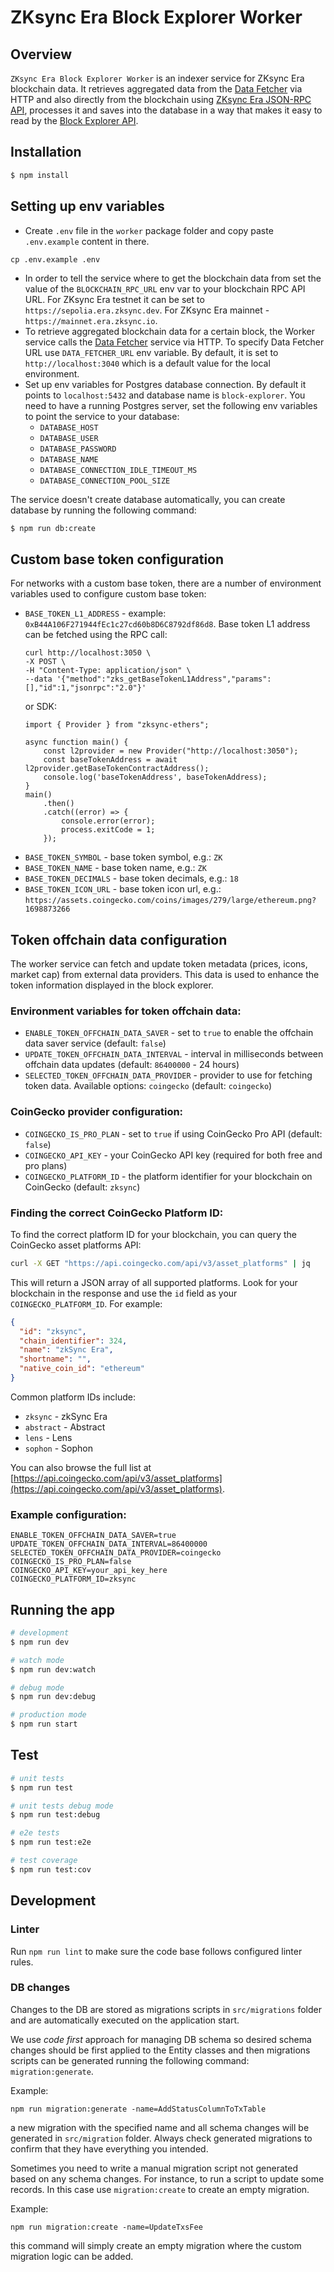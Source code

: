 # ZKsync Era Block Explorer Worker
## Overview

`ZKsync Era Block Explorer Worker` is an indexer service for ZKsync Era blockchain data. It retrieves aggregated data from the [Data Fetcher](/packages/data-fetcher) via HTTP and also directly from the blockchain using [ZKsync Era JSON-RPC API](https://docs.zksync.io/build/api-reference/ethereum-rpc), processes it and saves into the database in a way that makes it easy to read by the [Block Explorer API](/packages/api).

## Installation

```bash
$ npm install
```

## Setting up env variables

- Create `.env` file in the `worker` package folder and copy paste `.env.example` content in there.
```
cp .env.example .env
```
- In order to tell the service where to get the blockchain data from set the value of the `BLOCKCHAIN_RPC_URL` env var to your blockchain RPC API URL. For ZKsync Era testnet it can be set to `https://sepolia.era.zksync.dev`. For ZKsync Era mainnet - `https://mainnet.era.zksync.io`.
- To retrieve aggregated blockchain data for a certain block, the Worker service calls the [Data Fetcher](/packages/data-fetcher) service via HTTP. To specify Data Fetcher URL use `DATA_FETCHER_URL` env variable. By default, it is set to `http://localhost:3040` which is a default value for the local environment.
- Set up env variables for Postgres database connection. By default it points to `localhost:5432` and database name is `block-explorer`.
You need to have a running Postgres server, set the following env variables to point the service to your database:
  - `DATABASE_HOST`
  - `DATABASE_USER`
  - `DATABASE_PASSWORD`
  - `DATABASE_NAME`
  - `DATABASE_CONNECTION_IDLE_TIMEOUT_MS`
  - `DATABASE_CONNECTION_POOL_SIZE`

The service doesn't create database automatically, you can create database by running the following command:
```bash
$ npm run db:create
```

## Custom base token configuration
For networks with a custom base token, there are a number of environment variables used to configure custom base token:
- `BASE_TOKEN_L1_ADDRESS` - example: `0xB44A106F271944fEc1c27cd60b8D6C8792df86d8`. Base token L1 address can be fetched using the RPC call:
  ```
  curl http://localhost:3050 \
  -X POST \
  -H "Content-Type: application/json" \
  --data '{"method":"zks_getBaseTokenL1Address","params":[],"id":1,"jsonrpc":"2.0"}'
  ```
  or SDK:
  ```
  import { Provider } from "zksync-ethers";

  async function main() {
      const l2provider = new Provider("http://localhost:3050");
      const baseTokenAddress = await l2provider.getBaseTokenContractAddress();
      console.log('baseTokenAddress', baseTokenAddress);
  }
  main()
      .then()
      .catch((error) => {
          console.error(error);
          process.exitCode = 1;
      });
  ```
- `BASE_TOKEN_SYMBOL` - base token symbol, e.g.: `ZK`
- `BASE_TOKEN_NAME` - base token name, e.g.: `ZK`
- `BASE_TOKEN_DECIMALS` - base token decimals, e.g.: `18`
- `BASE_TOKEN_ICON_URL` - base token icon url, e.g.: `https://assets.coingecko.com/coins/images/279/large/ethereum.png?1698873266`

## Token offchain data configuration
The worker service can fetch and update token metadata (prices, icons, market cap) from external data providers. This data is used to enhance the token information displayed in the block explorer.

### Environment variables for token offchain data:
- `ENABLE_TOKEN_OFFCHAIN_DATA_SAVER` - set to `true` to enable the offchain data saver service (default: `false`)
- `UPDATE_TOKEN_OFFCHAIN_DATA_INTERVAL` - interval in milliseconds between offchain data updates (default: `86400000` - 24 hours)
- `SELECTED_TOKEN_OFFCHAIN_DATA_PROVIDER` - provider to use for fetching token data. Available options: `coingecko` (default: `coingecko`)

### CoinGecko provider configuration:
- `COINGECKO_IS_PRO_PLAN` - set to `true` if using CoinGecko Pro API (default: `false`)
- `COINGECKO_API_KEY` - your CoinGecko API key (required for both free and pro plans)
- `COINGECKO_PLATFORM_ID` - the platform identifier for your blockchain on CoinGecko (default: `zksync`)

### Finding the correct CoinGecko Platform ID:
To find the correct platform ID for your blockchain, you can query the CoinGecko asset platforms API:

```bash
curl -X GET "https://api.coingecko.com/api/v3/asset_platforms" | jq
```

This will return a JSON array of all supported platforms. Look for your blockchain in the response and use the `id` field as your `COINGECKO_PLATFORM_ID`. For example:

```json
{
  "id": "zksync",
  "chain_identifier": 324,
  "name": "zkSync Era",
  "shortname": "",
  "native_coin_id": "ethereum"
}
```

Common platform IDs include:
- `zksync` - zkSync Era
- `abstract` - Abstract
- `lens` - Lens
- `sophon` - Sophon

You can also browse the full list at [https://api.coingecko.com/api/v3/asset_platforms](https://api.coingecko.com/api/v3/asset_platforms).

### Example configuration:
```env
ENABLE_TOKEN_OFFCHAIN_DATA_SAVER=true
UPDATE_TOKEN_OFFCHAIN_DATA_INTERVAL=86400000
SELECTED_TOKEN_OFFCHAIN_DATA_PROVIDER=coingecko
COINGECKO_IS_PRO_PLAN=false
COINGECKO_API_KEY=your_api_key_here
COINGECKO_PLATFORM_ID=zksync
```

## Running the app

```bash
# development
$ npm run dev

# watch mode
$ npm run dev:watch

# debug mode
$ npm run dev:debug

# production mode
$ npm run start
```

## Test

```bash
# unit tests
$ npm run test

# unit tests debug mode
$ npm run test:debug

# e2e tests
$ npm run test:e2e

# test coverage
$ npm run test:cov
```

## Development

### Linter
Run `npm run lint` to make sure the code base follows configured linter rules.

### DB changes
Changes to the DB are stored as migrations scripts in `src/migrations` folder and are automatically executed on the application start.

We use _code first_ approach for managing DB schema so desired schema changes should be first applied to the Entity classes and then migrations scripts can be generated running the following command: `migration:generate`.

Example:

```
npm run migration:generate -name=AddStatusColumnToTxTable
```

a new migration with the specified name and all schema changes will be generated in `src/migration` folder. Always check generated migrations to confirm that they have everything you intended.

Sometimes you need to write a manual migration script not generated based on any schema changes. For instance, to run a script to update some records. In this case use `migration:create` to create an empty migration.

Example:

```
npm run migration:create -name=UpdateTxsFee
```

this command will simply create an empty migration where the custom migration logic can be added.